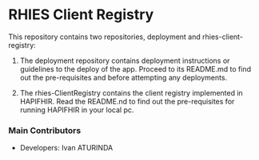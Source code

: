 # RHIES Client Registry

This repository contains two repositories, deployment and rhies-client-registry:
1. The deployment repository contains deployment instructions or guidelines to the deploy of the app. 
    Proceed to its README.md to find out the pre-requisites and before attempting any deployments.

2. The rhies-ClientRegistry contains the client registry implemented in HAPIFHIR.
    Read the README.nd to find out the pre-requisites for running HAPIFHIR in your local pc.

### Main Contributors ###
* Developers: Ivan ATURINDA
